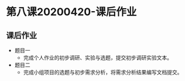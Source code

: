 第八课20200420-课后作业
=======================
课后作业
---------
- 题目一
	- 完成个人作业的初步调研、实验与选题，提交初步调研实验文本。
- 题目二
	- 完成小组项目的选题与初步需求分析，将需求分析结果编写文档提交。

